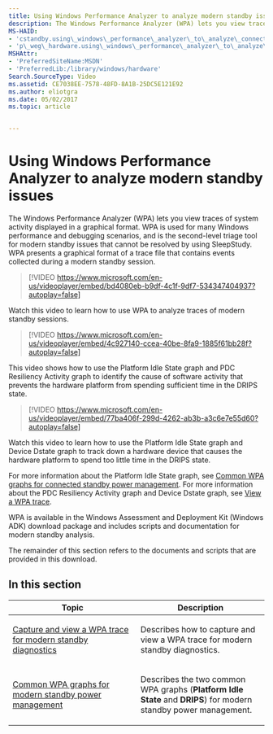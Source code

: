 ```yaml
---
title: Using Windows Performance Analyzer to analyze modern standby issues
description: The Windows Performance Analyzer (WPA) lets you view traces of system activity displayed in a graphical format.
MS-HAID:
- 'cstandby.using\_windows\_performance\_analyzer\_to\_analyze\_connected\_standby\_issues'
- 'p\_weg\_hardware.using\_windows\_performance\_analyzer\_to\_analyze\_modern\_standby\_issues'
MSHAttr:
- 'PreferredSiteName:MSDN'
- 'PreferredLib:/library/windows/hardware'
Search.SourceType: Video
ms.assetid: CE7038EE-7578-48FD-8A1B-25DC5E121E92
ms.author: eliotgra
ms.date: 05/02/2017
ms.topic: article


---
```


# Using Windows Performance Analyzer to analyze modern standby issues


The Windows Performance Analyzer (WPA) lets you view traces of system activity displayed in a graphical format. WPA is used for many Windows performance and debugging scenarios, and is the second-level triage tool for modern standby issues that cannot be resolved by using SleepStudy. WPA presents a graphical format of a trace file that contains events collected during a modern standby session.

> [!VIDEO https://www.microsoft.com/en-us/videoplayer/embed/bd4080eb-b9df-4c1f-9df7-534347404937?autoplay=false]

Watch this video to learn how to use WPA to analyze traces of modern standby sessions.

> [!VIDEO https://www.microsoft.com/en-us/videoplayer/embed/4c927140-ccea-40be-8fa9-1885f61bb28f?autoplay=false]

This video shows how to use the Platform Idle State graph and PDC Resiliency Activity graph to identify the cause of software activity that prevents the hardware platform from spending sufficient time in the DRIPS state.

> [!VIDEO https://www.microsoft.com/en-us/videoplayer/embed/77ba406f-299d-4262-ab3b-a3c6e7e55d60?autoplay=false]

Watch this video to learn how to use the Platform Idle State graph and Device Dstate graph to track down a hardware device that causes the hardware platform to spend too little time in the DRIPS state.

For more information about the Platform Idle State graph, see [Common WPA graphs for connected standby power management](common-wpa-graphs-for-modern-standby-power-management.md). For more information about the PDC Resiliency Activity graph and Device Dstate graph, see [View a WPA trace](capture-and-view-a-wpa-trace-for-modern-standby-diagnostics.md#view-a-wpa-trace).

WPA is available in the Windows Assessment and Deployment Kit (Windows ADK) download package and includes scripts and documentation for modern standby analysis.

The remainder of this section refers to the documents and scripts that are provided in this download.

## In this section


<table>
<colgroup>
<col width="50%" />
<col width="50%" />
</colgroup>
<thead>
<tr class="header">
<th>Topic</th>
<th>Description</th>
</tr>
</thead>
<tbody>
<tr class="odd">
<td><p><a href="capture-and-view-a-wpa-trace-for-modern-standby-diagnostics.md" data-raw-source="[Capture and view a WPA trace for modern standby diagnostics](capture-and-view-a-wpa-trace-for-modern-standby-diagnostics.md)">Capture and view a WPA trace for modern standby diagnostics</a></p></td>
<td><p>Describes how to capture and view a WPA trace for modern standby diagnostics.</p></td>
</tr>
<tr class="even">
<td><p><a href="common-wpa-graphs-for-modern-standby-power-management.md" data-raw-source="[Common WPA graphs for modern standby power management](common-wpa-graphs-for-modern-standby-power-management.md)">Common WPA graphs for modern standby power management</a></p></td>
<td><p>Describes the two common WPA graphs (<strong>Platform Idle State</strong> and <strong>DRIPS</strong>) for modern standby power management.</p></td>
</tr>
</tbody>
</table>

 

 

 






